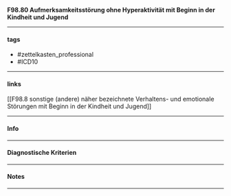 __F98.80 Aufmerksamkeitsstörung ohne Hyperaktivität mit Beginn in der Kindheit und Jugend__

___________________________________________
#### tags

- #zettelkasten_professional
- #ICD10 
___________________________________________
#### links

[[F98.8 sonstige (andere) näher bezeichnete Verhaltens- und emotionale Störungen mit Beginn in der Kindheit und Jugend]]

___________________________________________
#### Info

___________________________________________
#### Diagnostische Kriterien

___________________________________________
#### Notes

___________________________________________


